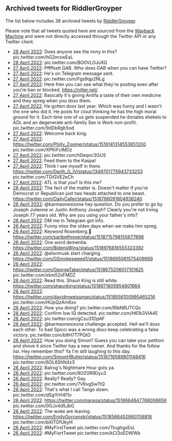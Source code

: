 ## Archived tweets for RiddlerGroyper

The list below includes 38 archived tweets by
[RiddlerGroyper](https://twitter.com/RiddlerGroyper).

Please note that all tweets quoted here are sourced from the
[Wayback Machine](https://web.archive.org) and were not directly accessed through the Twitter API or
any Twitter client.

* [28 April 2022](https://web.archive.org/web/20220428030123/https://twitter.com/RiddlerGroyper/status/1519511425332379648): Does anyone see the irony in this? pic.twitter.com/hG2nrxwEaL <!--1519511425332379648-->
* [28 April 2022](https://web.archive.org/web/20220428021631/https://twitter.com/RiddlerGroyper/status/1519500644029136896): pic.twitter.com/BO0VLOJoXQ <!--1519500644029136896-->
* [27 April 2022](https://web.archive.org/web/20220427231855/https://twitter.com/RiddlerGroyper/status/1519455984250327042): Pffffsstt GAB. Who does GAB when you can have Twitter? <!--1519455984250327042-->
* [27 April 2022](https://web.archive.org/web/20220427231026/https://twitter.com/RiddlerGroyper/status/1519453723893805056): He's on Telegram message sent. <!--1519453723893805056-->
* [27 April 2022](https://web.archive.org/web/20220427230109/https://twitter.com/RiddlerGroyper/status/1519451336453988354): pic.twitter.com/Fgs9qp2NLg <!--1519451336453988354-->
* [27 April 2022](https://web.archive.org/web/20220427212011/https://twitter.com/RiddlerGroyper/status/1519426108382334976): Here fren you can see what they're posting even after you're ban or blocked.   https://nitter.net/ <!--1519426108382334976-->
* [27 April 2022](https://web.archive.org/web/20220427194146/https://twitter.com/RiddlerGroyper/status/1519401332448276480): Basically it's giving Antifa a taste of their own medicine and they spreg when you doxx them. <!--1519401332448276480-->
* [27 April 2022](https://web.archive.org/web/20220427194016/https://twitter.com/RiddlerGroyper/status/1519400848392028161): He gotten doxx last year. Which was funny and I wasn't the one who did it. He posts for clout thinking he has the high moral ground for it. Each time one of us gets suspended he donates shekels to ADL and an degenerate anti-family Sex is Work non-profit. pic.twitter.com/9dDbRgb5od <!--1519400848392028161-->
* [27 April 2022](https://web.archive.org/web/20220427065537/https://twitter.com/RiddlerGroyper/status/1519208473195540481): Welcome back king. <!--1519208473195540481-->
* [27 April 2022](https://web.archive.org/web/20220427065506/https://twitter.com/RiddlerGroyper/status/1519208365808775168): https://twitter.com/Philly_Zoomer/status/1519141314553651200  pic.twitter.com/XPKiFciMDz <!--1519208365808775168-->
* [27 April 2022](https://web.archive.org/web/20220427064732/https://twitter.com/RiddlerGroyper/status/1519206498462621696): pic.twitter.com/hDeqvc3GUS <!--1519206498462621696-->
* [27 April 2022](https://web.archive.org/web/20220427061647/https://twitter.com/RiddlerGroyper/status/1519198786752450561): Feed them to the Kaspa! <!--1519198786752450561-->
* [27 April 2022](https://web.archive.org/web/20220427061522/https://twitter.com/RiddlerGroyper/status/1519198272870486016): Think I see myself in there.  https://twitter.com/Darth_G_IV/status/1349701775943733253  pic.twitter.com/TDiGVE2eCh <!--1519198272870486016-->
* [27 April 2022](https://web.archive.org/web/20220427061202/https://twitter.com/RiddlerGroyper/status/1519197529790844928): ATL is that you? Is this me? <!--1519197529790844928-->
* [26 April 2022](https://web.archive.org/web/20220426211319/https://twitter.com/RiddlerGroyper/status/1519061925019095040): The fact of the matter is. Doesn't matter if you're Democrat or Republican just two heads attached to one beast. https://twitter.com/DailyCaller/status/1518786091804938240 <!--1519061925019095040-->
* [26 April 2022](https://web.archive.org/web/20220426210510/https://twitter.com/RiddlerGroyper/status/1519059813962899457): @karmaonesixone  hey question. Do you prefer to go by Joseph Julienne or Justin Anthony Joseph? Clearly you're not Irving Joseph 77 years old. Why are you using your father's info? <!--1519059813962899457-->
* [26 April 2022](https://web.archive.org/web/20220426204410/https://twitter.com/RiddlerGroyper/status/1519054528519315459): DM me in Telegram got info. <!--1519054528519315459-->
* [26 April 2022](https://web.archive.org/web/20220426195442/https://twitter.com/RiddlerGroyper/status/1519042210775371777): Funny miss the olden days when we make him spreg. <!--1519042210775371777-->
* [26 April 2022](https://web.archive.org/web/20220426175216/https://twitter.com/RiddlerGroyper/status/1519011427121512448): Keyword Rosenberg.👃 https://twitter.com/saribethrose/status/1518715798155677696 <!--1519011427121512448-->
* [26 April 2022](https://web.archive.org/web/20220426174840/https://twitter.com/RiddlerGroyper/status/1519010515586064390): One word dementia. https://twitter.com/BidensWins/status/1518976816555323392 <!--1519010515586064390-->
* [26 April 2022](https://web.archive.org/web/20220426165357/https://twitter.com/RiddlerGroyper/status/1518996585815986176): @elonmusk  start charging. https://twitter.com/GSmokesweed1/status/1518695061575409669 <!--1518996585815986176-->
* [26 April 2022](https://web.archive.org/web/20220426165214/https://twitter.com/RiddlerGroyper/status/1518996241866240002): https://twitter.com/GeorgeTakei/status/1518675206017101825  pic.twitter.com/xkm52sFMDZ <!--1518996241866240002-->
* [26 April 2022](https://web.archive.org/web/20220426165013/https://twitter.com/RiddlerGroyper/status/1518995616218636289): Read this.  Shaun King is still white. https://twitter.com/shaunking/status/1518971605954801664 <!--1518995616218636289-->
* [26 April 2022](https://web.archive.org/web/20220426164039/https://twitter.com/RiddlerGroyper/status/1518993273108541443): https://twitter.com/davidmweissman/status/1518556100995465216  pic.twitter.com/HUpQzAm6xv <!--1518993273108541443-->
* [26 April 2022](https://web.archive.org/web/20220426162908/https://twitter.com/RiddlerGroyper/status/1518990513172631552): How you doing? pic.twitter.com/RibN6UTCQc <!--1518990513172631552-->
* [26 April 2022](https://web.archive.org/web/20220426160517/https://twitter.com/RiddlerGroyper/status/1518984448552886272): Confirm low IQ detected. pic.twitter.com/H61k3VIA4E <!--1518984448552886272-->
* [26 April 2022](https://web.archive.org/web/20220426145602/https://twitter.com/RiddlerGroyper/status/1518966859177070594): pic.twitter.com/gCsu31DpAF <!--1518966859177070594-->
* [26 April 2022](https://web.archive.org/web/20220426053230/https://twitter.com/RiddlerGroyper/status/1518825226666082304): @karmaonesixone  challenge accepted. Hell we'll doxx each other. To bad Spicci was a wrong doxx keep celebrating a false victory. pic.twitter.com/b9H7T7PQtO <!--1518825226666082304-->
* [26 April 2022](https://web.archive.org/web/20220426051727/https://twitter.com/RiddlerGroyper/status/1518821511485829120): How you doing Simon? Guess you can take your petition and shove it since Twitter has a new owner. And thanks for the follow list. Hey remember this? Ya I'm still laughing to this day.  https://twitter.com/SimonHButler/status/1518716589801148416  pic.twitter.com/6OL6ShN4z3 <!--1518821511485829120-->
* [26 April 2022](https://web.archive.org/web/20220426043504/https://twitter.com/RiddlerGroyper/status/1518810767016878080): Balrog's Nightmare Hour gots ya. <!--1518810767016878080-->
* [26 April 2022](https://web.archive.org/web/20220426043301/https://twitter.com/RiddlerGroyper/status/1518810185812258817): pic.twitter.com/8OZ0R9Dyu3 <!--1518810185812258817-->
* [26 April 2022](https://web.archive.org/web/20220426042408/https://twitter.com/RiddlerGroyper/status/1518807997782274048): Really? Really? Gay. <!--1518807997782274048-->
* [26 April 2022](https://web.archive.org/web/20220426040429/https://twitter.com/RiddlerGroyper/status/1518803111321632769): pic.twitter.com/7V6vgSwTtQ <!--1518803111321632769-->
* [26 April 2022](https://web.archive.org/web/20220426031112/https://twitter.com/RiddlerGroyper/status/1518789567515533313): That's what I call Tango down. pic.twitter.com/dSgYrH4f1o <!--1518789567515533313-->
* [26 April 2022](https://web.archive.org/web/20220426030456/https://twitter.com/RiddlerGroyper/status/1518787962594480134): https://twitter.com/paraga/status/1518664847768006656  pic.twitter.com/0GJx4d5JbG <!--1518787962594480134-->
* [26 April 2022](https://web.archive.org/web/20220426025901/https://twitter.com/RiddlerGroyper/status/1518785687545257984): The woke are leaving.  https://twitter.com/EmilyGorcenski/status/1518566452860706816  pic.twitter.com/bXITOfUkyH <!--1518785687545257984-->
* [26 April 2022](https://web.archive.org/web/20220426023721/https://twitter.com/RiddlerGroyper/status/1518780678711640064): #MyFirstTweet  pic.twitter.com/TtoghgxEsL <!--1518780678711640064-->
* [26 April 2022](https://web.archive.org/web/20220426023320/https://twitter.com/RiddlerGroyper/status/1518780195313913856): #MyFisrtTweet  pic.twitter.com/kCI3oEDWWb <!--1518780195313913856-->
